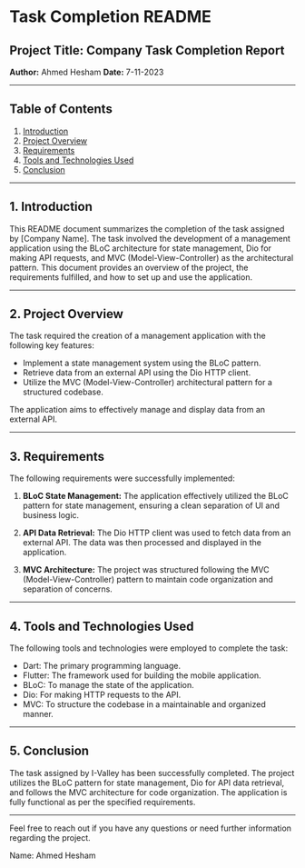 # Task Completion README

## Project Title: Company Task Completion Report

**Author:** Ahmed Hesham
**Date:** 7-11-2023

---

## Table of Contents

1. [Introduction](#introduction)
2. [Project Overview](#project-overview)
3. [Requirements](#requirements)
4. [Tools and Technologies Used](#tools-and-technologies-used)
5. [Conclusion](#conclusion)



---

## 1. Introduction

This README document summarizes the completion of the task assigned by [Company Name]. The task involved the development of a management application using the BLoC architecture for state management, Dio for making API requests, and MVC (Model-View-Controller) as the architectural pattern. This document provides an overview of the project, the requirements fulfilled, and how to set up and use the application.

---

## 2. Project Overview

The task required the creation of a management application with the following key features:

- Implement a state management system using the BLoC pattern.
- Retrieve data from an external API using the Dio HTTP client.
- Utilize the MVC (Model-View-Controller) architectural pattern for a structured codebase.

The application aims to effectively manage and display data from an external API.

---

## 3. Requirements

The following requirements were successfully implemented:

1. **BLoC State Management:** The application effectively utilized the BLoC pattern for state management, ensuring a clean separation of UI and business logic.

2. **API Data Retrieval:** The Dio HTTP client was used to fetch data from an external API. The data was then processed and displayed in the application.

3. **MVC Architecture:** The project was structured following the MVC (Model-View-Controller) pattern to maintain code organization and separation of concerns.

---

## 4. Tools and Technologies Used

The following tools and technologies were employed to complete the task:

- Dart: The primary programming language.
- Flutter: The framework used for building the mobile application.
- BLoC: To manage the state of the application.
- Dio: For making HTTP requests to the API.
- MVC: To structure the codebase in a maintainable and organized manner.

---

## 5. Conclusion

The task assigned by I-Valley has been successfully completed. The project utilizes the BLoC pattern for state management, Dio for API data retrieval, and follows the MVC architecture for code organization. The application is fully functional as per the specified requirements.

---


Feel free to reach out if you have any questions or need further information regarding the project.

Name: Ahmed Hesham

